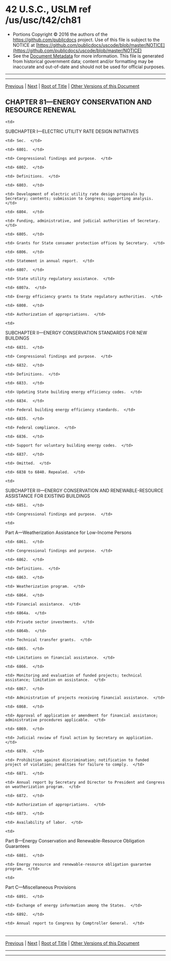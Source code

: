 ---
---

# 42 U.S.C., USLM ref /us/usc/t42/ch81

* Portions Copyright © 2016 the authors of the https://github.com/publicdocs project.
  Use of this file is subject to the NOTICE at [https://github.com/publicdocs/uscode/blob/master/NOTICE](https://github.com/publicdocs/uscode/blob/master/NOTICE)
* See the [Document Metadata](././../../../..//README.md) for more information.
  This file is generated from historical government data; content and/or formatting may be inaccurate and out-of-date and should not be used for official purposes.

----------
----------

[Previous](./../../../..//us/usc/t42/ch80/schII/m__us_usc_t42_s6736.md) | [Next](./../../../..//us/usc/t42/ch81/schI/m__us_usc_t42_ch81_schI.md) | [Root of Title](./../../../../) | [Other Versions of this Document](https://publicdocs.github.io/go/links?ns=uslm&ref=%2Fus%2Fusc%2Ft42%2Fch81)

## CHAPTER 81—ENERGY CONSERVATION AND RESOURCE RENEWAL

<table>

  <tr>

    <td> 

SUBCHAPTER I—ELECTRIC UTILITY RATE DESIGN INITIATIVES  </td>

  </tr>

  <tr>

    <td> Sec.  </td>

  </tr>

  <tr>

    <td> 6801.  </td>

    <td> Congressional findings and purpose.  </td>

  </tr>

  <tr>

    <td> 6802.  </td>

    <td> Definitions.  </td>

  </tr>

  <tr>

    <td> 6803.  </td>

    <td> Development of electric utility rate design proposals by Secretary; contents; submission to Congress; supporting analysis.  </td>

  </tr>

  <tr>

    <td> 6804.  </td>

    <td> Funding, administrative, and judicial authorities of Secretary.  </td>

  </tr>

  <tr>

    <td> 6805.  </td>

    <td> Grants for State consumer protection offices by Secretary.  </td>

  </tr>

  <tr>

    <td> 6806.  </td>

    <td> Statement in annual report.  </td>

  </tr>

  <tr>

    <td> 6807.  </td>

    <td> State utility regulatory assistance.  </td>

  </tr>

  <tr>

    <td> 6807a.  </td>

    <td> Energy efficiency grants to State regulatory authorities.  </td>

  </tr>

  <tr>

    <td> 6808.  </td>

    <td> Authorization of appropriations.  </td>

  </tr>

  <tr>

    <td> 

SUBCHAPTER II—ENERGY CONSERVATION STANDARDS FOR NEW BUILDINGS  </td>

  </tr>

  <tr>

    <td> 6831.  </td>

    <td> Congressional findings and purpose.  </td>

  </tr>

  <tr>

    <td> 6832.  </td>

    <td> Definitions.  </td>

  </tr>

  <tr>

    <td> 6833.  </td>

    <td> Updating State building energy efficiency codes.  </td>

  </tr>

  <tr>

    <td> 6834.  </td>

    <td> Federal building energy efficiency standards.  </td>

  </tr>

  <tr>

    <td> 6835.  </td>

    <td> Federal compliance.  </td>

  </tr>

  <tr>

    <td> 6836.  </td>

    <td> Support for voluntary building energy codes.  </td>

  </tr>

  <tr>

    <td> 6837.  </td>

    <td> Omitted.  </td>

  </tr>

  <tr>

    <td> 6838 to 6840. Repealed.  </td>

  </tr>

  <tr>

    <td> 

SUBCHAPTER III—ENERGY CONSERVATION AND RENEWABLE-RESOURCE ASSISTANCE FOR EXISTING BUILDINGS  </td>

  </tr>

  <tr>

    <td> 6851.  </td>

    <td> Congressional findings and purpose.  </td>

  </tr>

  <tr>

    <td> 

Part A—Weatherization Assistance for Low-Income Persons  </td>

  </tr>

  <tr>

    <td> 6861.  </td>

    <td> Congressional findings and purpose.  </td>

  </tr>

  <tr>

    <td> 6862.  </td>

    <td> Definitions.  </td>

  </tr>

  <tr>

    <td> 6863.  </td>

    <td> Weatherization program.  </td>

  </tr>

  <tr>

    <td> 6864.  </td>

    <td> Financial assistance.  </td>

  </tr>

  <tr>

    <td> 6864a.  </td>

    <td> Private sector investments.  </td>

  </tr>

  <tr>

    <td> 6864b.  </td>

    <td> Technical transfer grants.  </td>

  </tr>

  <tr>

    <td> 6865.  </td>

    <td> Limitations on financial assistance.  </td>

  </tr>

  <tr>

    <td> 6866.  </td>

    <td> Monitoring and evaluation of funded proj­ects; technical assistance; limitation on assistance.  </td>

  </tr>

  <tr>

    <td> 6867.  </td>

    <td> Administration of projects receiving financial assistance.  </td>

  </tr>

  <tr>

    <td> 6868.  </td>

    <td> Approval of application or amendment for financial assistance; administrative procedures applicable.  </td>

  </tr>

  <tr>

    <td> 6869.  </td>

    <td> Judicial review of final action by Secretary on application.  </td>

  </tr>

  <tr>

    <td> 6870.  </td>

    <td> Prohibition against discrimination; notification to funded project of violation; penalties for failure to comply.  </td>

  </tr>

  <tr>

    <td> 6871.  </td>

    <td> Annual report by Secretary and Director to President and Congress on weatherization program.  </td>

  </tr>

  <tr>

    <td> 6872.  </td>

    <td> Authorization of appropriations.  </td>

  </tr>

  <tr>

    <td> 6873.  </td>

    <td> Availability of labor.  </td>

  </tr>

  <tr>

    <td> 

Part B—Energy Conservation and Renewable-Resource Obligation Guarantees  </td>

  </tr>

  <tr>

    <td> 6881.  </td>

    <td> Energy resource and renewable-resource obligation guarantee program.  </td>

  </tr>

  <tr>

    <td> 

Part C—Miscellaneous Provisions  </td>

  </tr>

  <tr>

    <td> 6891.  </td>

    <td> Exchange of energy information among the States.  </td>

  </tr>

  <tr>

    <td> 6892.  </td>

    <td> Annual report to Congress by Comptroller General.  </td>

  </tr>

</table>

----------

[Previous](./../../../..//us/usc/t42/ch80/schII/m__us_usc_t42_s6736.md) | [Next](./../../../..//us/usc/t42/ch81/schI/m__us_usc_t42_ch81_schI.md) | [Root of Title](./../../../../) | [Other Versions of this Document](https://publicdocs.github.io/go/links?ns=uslm&ref=%2Fus%2Fusc%2Ft42%2Fch81)

----------
----------




